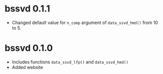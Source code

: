 
# bssvd 0.1.1

* Changed default value for `n_comp` argument of `data_ssvd_hmd()`
  from 10 to 5.

# bssvd 0.1.0

* Includes functions `data_ssvd_lfp()` and `data_ssvd_hmd()`
* Added website

